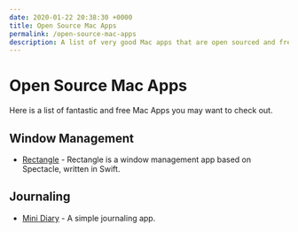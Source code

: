 ```yaml
---
date: 2020-01-22 20:38:30 +0000
title: Open Source Mac Apps
permalink: /open-source-mac-apps
description: A list of very good Mac apps that are open sourced and free to use.
---
```


# Open Source Mac Apps

Here is a list of fantastic and free Mac Apps you may want to check out.

## Window Management

- [Rectangle](https://rectangleapp.com/) - Rectangle is a window management app based on Spectacle, written in Swift.

## Journaling

- [Mini Diary](https://minidiary.app/) - A simple journaling app.
